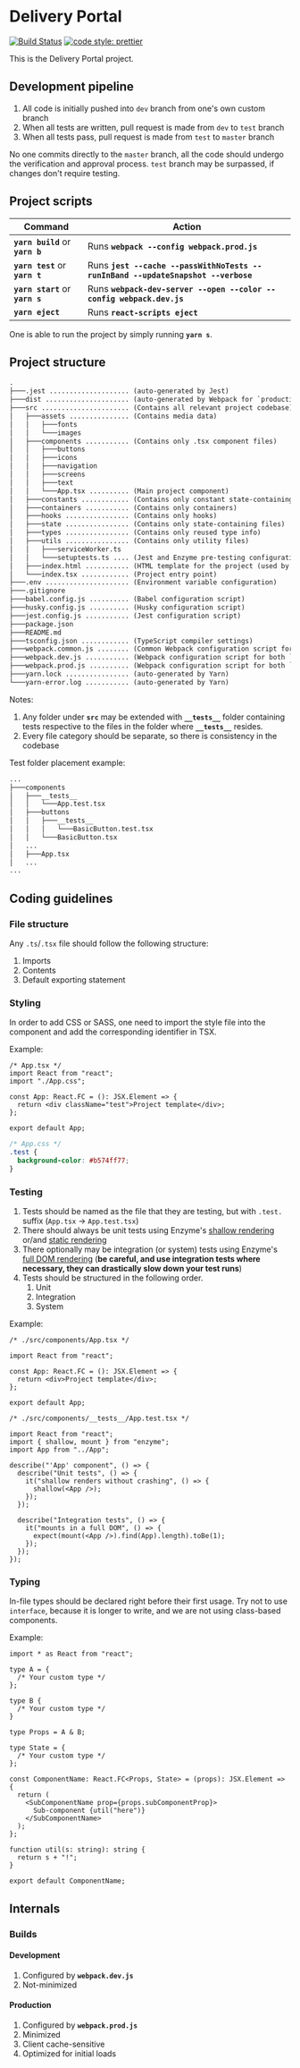 # Delivery Portal

[![Build Status](https://dev.azure.com/ekseli/Delivery%20Portal/_apis/build/status/delivery-portal?branchName=master)](https://dev.azure.com/ekseli/Delivery%20Portal/_build/latest?definitionId=7&branchName=master)
[![code style: prettier](https://img.shields.io/badge/code_style-prettier-ff69b4.svg?style=flat)](https://github.com/prettier/prettier)

This is the Delivery Portal project.

## Development pipeline

1. All code is initially pushed into `dev` branch from one's own custom branch
2. When all tests are written, pull request is made from `dev` to `test` branch
3. When all tests pass, pull request is made from `test` to `master` branch

No one commits directly to the `master` branch, all the code should undergo the verification and approval process. `test` branch
may be surpassed, if changes don't require testing.

## Project scripts

| Command                          | Action                                                                           |
| -------------------------------- | -------------------------------------------------------------------------------- |
| **`yarn build`** or **`yarn b`** | Runs **`webpack --config webpack.prod.js`**                                      |
| **`yarn test`** or **`yarn t`**  | Runs **`jest --cache --passWithNoTests --runInBand --updateSnapshot --verbose`** |
| **`yarn start`** or **`yarn s`** | Runs **`webpack-dev-server --open --color --config webpack.dev.js`**             |
| **`yarn eject`**                 | Runs **`react-scripts eject`**                                                   |

One is able to run the project by simply running **`yarn s`**.

## Project structure

```txt
.
├───.jest .................... (auto-generated by Jest)
├───dist ..................... (auto-generated by Webpack for `production` build)
├───src ...................... (Contains all relevant project codebase)
│   ├───assets ............... (Contains media data)
│   │   ├───fonts
│   │   └───images
│   ├───components ........... (Contains only .tsx component files)
│   │   ├───buttons
│   │   ├───icons
│   │   ├───navigation
│   │   ├───screens
│   │   ├───text
│   │   └───App.tsx .......... (Main project component)
│   ├───constants ............ (Contains only constant state-containing files)
│   ├───containers ........... (Contains only containers)
│   ├───hooks ................ (Contains only hooks)
│   ├───state ................ (Contains only state-containing files)
│   ├───types ................ (Contains only reused type info)
│   ├───utils ................ (Contains only utility files)
│   │   ├───serviceWorker.ts
│   │   └───setuptests.ts .... (Jest and Enzyme pre-testing configuration script)
│   ├───index.html ........... (HTML template for the project (used by Webpack))
│   └───index.tsx ............ (Project entry point)
├───.env ..................... (Environment variable configuration)
├───.gitignore
├───babel.config.js .......... (Babel configuration script)
├───husky.config.js .......... (Husky configuration script)
├───jest.config.js ........... (Jest configuration script)
├───package.json
├───README.md
├───tsconfig.json ............ (TypeScript compiler settings)
├───webpack.common.js ........ (Common Webpack configuration script for both `development` and `production` builds)
├───webpack.dev.js ........... (Webpack configuration script for both `development` build)
├───webpack.prod.js .......... (Webpack configuration script for both `production` build)
├───yarn.lock ................ (auto-generated by Yarn)
└───yarn-error.log ........... (auto-generated by Yarn)
```

Notes:

1. Any folder under **`src`** may be extended with **`__tests__`** folder containing tests respective to the files in the folder where **`__tests__`** resides.
2. Every file category should be separate, so there is consistency in the codebase

Test folder placement example:

```txt
...
├───components
│   ├───__tests__
│   │   └───App.test.tsx
│   ├───buttons
│   │   ├───__tests__
│   │   │   └───BasicButton.test.tsx
│   │   └───BasicButton.tsx
│   ...
│   ├───App.tsx
│   ...
...
```

## Coding guidelines

### File structure

Any `.ts`/`.tsx` file should follow the following structure:

1. Imports
2. Contents
3. Default exporting statement

### Styling

In order to add CSS or SASS, one need to import the style file into the component and add the corresponding identifier in TSX.

Example:

```tsx
/* App.tsx */
import React from "react";
import "./App.css";

const App: React.FC = (): JSX.Element => {
  return <div className="test">Project template</div>;
};

export default App;
```

```css
/* App.css */
.test {
  background-color: #b574ff77;
}
```

### Testing

1. Tests should be named as the file that they are testing, but with `.test.` suffix (`App.tsx` -> `App.test.tsx`)
2. There should always be unit tests using Enzyme's [shallow rendering](https://enzymejs.github.io/enzyme/docs/api/shallow.html) or/and [static rendering](https://enzymejs.github.io/enzyme/docs/api/render.html)
3. There optionally may be integration (or system) tests using Enzyme's [full DOM rendering](https://enzymejs.github.io/enzyme/docs/api/mount.html) (**be careful, and use integration tests where necessary, they can drastically slow down your test runs**)
4. Tests should be structured in the following order.
   1. Unit
   2. Integration
   3. System

Example:

```tsx
/* ./src/components/App.tsx */

import React from "react";

const App: React.FC = (): JSX.Element => {
  return <div>Project template</div>;
};

export default App;
```

```tsx
/* ./src/components/__tests__/App.test.tsx */

import React from "react";
import { shallow, mount } from "enzyme";
import App from "../App";

describe("'App' component", () => {
  describe("Unit tests", () => {
    it("shallow renders without crashing", () => {
      shallow(<App />);
    });
  });

  describe("Integration tests", () => {
    it("mounts in a full DOM", () => {
      expect(mount(<App />).find(App).length).toBe(1);
    });
  });
});
```

### Typing

In-file types should be declared right before their first usage. Try not to use
`interface`, because it is longer to write, and we are not using class-based components.

Example:

```tsx
import * as React from "react";

type A = {
  /* Your custom type */
};

type B {
  /* Your custom type */
}

type Props = A & B;

type State = {
  /* Your custom type */
};

const ComponentName: React.FC<Props, State> = (props): JSX.Element => {
  return (
    <SubComponentName prop={props.subComponentProp}>
      Sub-component {util("here")}
    </SubComponentName>
  );
};

function util(s: string): string {
  return s + "!";
}

export default ComponentName;
```

## Internals

### Builds

#### Development

1. Configured by **`webpack.dev.js`**
2. Not-minimized

#### Production

1. Configured by **`webpack.prod.js`**
2. Minimized
3. Client cache-sensitive
4. Optimized for initial loads

